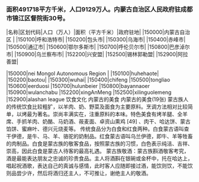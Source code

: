 <!--
 * @Author: vigne 1186963387@qq.com
 * @Date: 2022-09-27 12:01:23
 * @LastEditors: vigne 1186963387@qq.com
 * @LastEditTime: 2022-10-11 16:54:10
 * @FilePath: /cooking-menu/src/views/asia/eastAsia/china/mockData/innerMongolia/readme.md
 * @Description: 这是默认设置,请设置`customMade`, 打开koroFileHeader查看配置 进行设置: https://github.com/OBKoro1/koro1FileHeader/wiki/%E9%85%8D%E7%BD%AE
-->
### 面积491718平方千米，人口9129万人。内蒙古自治区人民政府驻成都市锦江区督院街30号。
<!-- ||||| -->
|名称|区划代码|人口（万人）|面积（平方千米）|政府驻地|
|150000|内蒙古自治区 |
|150100|呼和浩特市|
|150200|包头市|
|150300|乌海市|
|150400|赤峰市|
|150500|通辽市|
|150600|鄂尔多斯市|
|150700|呼伦贝尔市|
|150800|巴彦淖尔市|
|150900|乌兰察布市|
|152200|兴安盟|
|152500|锡林郭勒盟|
|152900|阿拉善盟|

|150000|nei Mongol Autonomous Region |
|150100|huhehaote|
|150200|baotou|
|150300|wuhai|
|150400|chifeng
|150500|tongliao
|150600|eerduosi
|150700|hulunbeier
|150800|bayannaoer
|150900|wulanchabu
|152200|xingAnMeng
|152500|xilinguolemeng
|152900|alashan league
饮食文化
内蒙古的美食
内蒙古的美食(19张)
蒙古族人的传统饮食比较粗犷，以羊肉、奶、野菜及面食为主要原料。烹调方法相对比较简单，以烤最为著名。崇尚丰满实在，注重原料的本味。特色美食有烤羊腿、全羊席、手抓羊肉、奶酪、马奶酒、莜麦面、卓资山熏鸡 [49]  、肉干、哈达饼、蒙古馅饼、蜜麻叶、德兴元烧麦等。
传统食品分为白食和红食两种。白食蒙古语叫查干伊德，是牛、马、羊、骆驼的奶制品。红食蒙古语叫乌兰伊德，即牛、羊等牲畜的肉制品。白食是蒙古族的敬客食品，按照蒙古族的习惯，白色表示纯洁、吉祥、崇高，因此白食是蒙古人待客的最高礼遇。
蒙古族敬酒：蒙古族斟酒敬客考究，酒是最能表达朋友之忠诚的珍贵食品。主人将酒斟在银碗或金杯中，托在哈达上，唱起祝酒歌，表达自己的真诚与感情，此时客人应随即接过酒，能饮则饮，不能饮则品尝少许，然后将酒归还主人，不可推让，谢绝主人的敬酒。





